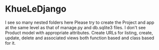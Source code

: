 # KhueLeDjango
I see so many nested folders here
Please try to create the Project and app at the same level as that of manage.py and db.sqlite3 files.
I don't see Product model with appropriate attributes. 
Create URLs for listing, create, update, delete and associated views both function based and class based for it.
